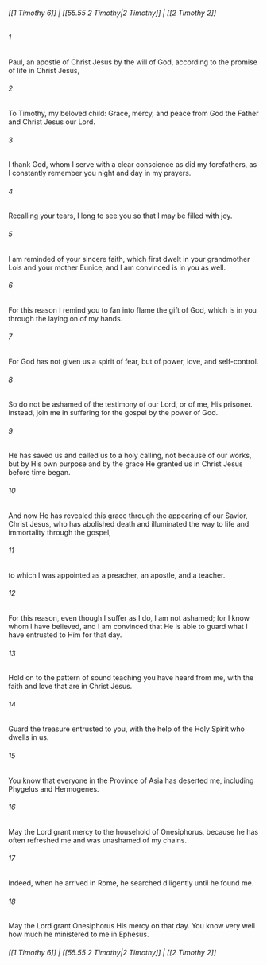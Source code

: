 
###### [[1 Timothy 6]] | [[55.55 2 Timothy|2 Timothy]] | [[2 Timothy 2]]

###### 1
Paul, an apostle of Christ Jesus by the will of God, according to the promise of life in Christ Jesus,
###### 2
To Timothy, my beloved child: Grace, mercy, and peace from God the Father and Christ Jesus our Lord.
###### 3
I thank God, whom I serve with a clear conscience as did my forefathers, as I constantly remember you night and day in my prayers.
###### 4
Recalling your tears, I long to see you so that I may be filled with joy.
###### 5
I am reminded of your sincere faith, which first dwelt in your grandmother Lois and your mother Eunice, and I am convinced is in you as well.
###### 6
For this reason I remind you to fan into flame the gift of God, which is in you through the laying on of my hands.
###### 7
For God has not given us a spirit of fear, but of power, love, and self-control.
###### 8
So do not be ashamed of the testimony of our Lord, or of me, His prisoner. Instead, join me in suffering for the gospel by the power of God.
###### 9
He has saved us and called us to a holy calling, not because of our works, but by His own purpose and by the grace He granted us in Christ Jesus before time began.
###### 10
And now He has revealed this grace through the appearing of our Savior, Christ Jesus, who has abolished death and illuminated the way to life and immortality through the gospel,
###### 11
to which I was appointed as a preacher, an apostle, and a teacher.
###### 12
For this reason, even though I suffer as I do, I am not ashamed; for I know whom I have believed, and I am convinced that He is able to guard what I have entrusted to Him for that day.
###### 13
Hold on to the pattern of sound teaching you have heard from me, with the faith and love that are in Christ Jesus.
###### 14
Guard the treasure entrusted to you, with the help of the Holy Spirit who dwells in us.
###### 15
You know that everyone in the Province of Asia has deserted me, including Phygelus and Hermogenes.
###### 16
May the Lord grant mercy to the household of Onesiphorus, because he has often refreshed me and was unashamed of my chains.
###### 17
Indeed, when he arrived in Rome, he searched diligently until he found me.
###### 18
May the Lord grant Onesiphorus His mercy on that day. You know very well how much he ministered to me in Ephesus.

###### [[1 Timothy 6]] | [[55.55 2 Timothy|2 Timothy]] | [[2 Timothy 2]]
